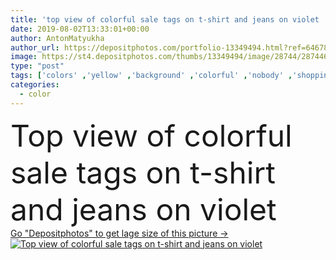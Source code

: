 ```yaml
---
title: 'top view of colorful sale tags on t-shirt and jeans on violet '
date: 2019-08-02T13:33:01+00:00
author: AntonMatyukha
author_url: https://depositphotos.com/portfolio-13349494.html?ref=64678756
image: https://st4.depositphotos.com/thumbs/13349494/image/28744/287446384/api_thumb_450.jpg?forcejpeg=true
type: "post"
tags: ['colors' ,'yellow' ,'background' ,'colorful' ,'nobody' ,'shopping' ,'sale' ,'clothing' ,'fashion' ,'violet' ,'pink' ,'concept' ,'pants' ,'clothes' ,'marketing' ,'Jeans' ,'casual' ,'denim' ,'purchase' ,'symbols' ,'signs' ,'copy space' ,'Studio Shot' ,'top view' ,'sale tags' ,'price tags' ]
categories: 
  - color
---
```

<div aling="center">
            <font size="60"> Top view of colorful sale tags on t-shirt and jeans on violet</font>   
</div>
<div>
    <a href='https://st4.depositphotos.com/thumbs/13349494/image/28744/287446384/api_thumb_450.jpg?forcejpeg=true?ref=64678756' target=_blank > Go "Depositphotos" to get lage size of this picture ->
        <img href='https://st4.depositphotos.com/thumbs/13349494/image/28744/287446384/api_thumb_450.jpg?forcejpeg=true?ref=64678756' src='https://st4.depositphotos.com/13349494/28744/i/950/depositphotos_287446384-stock-photo-top-view-colorful-sale-tags.jpg?forcejpeg=true' alt='Top view of colorful sale tags on t-shirt and jeans on violet' >
    </a>
</div>

